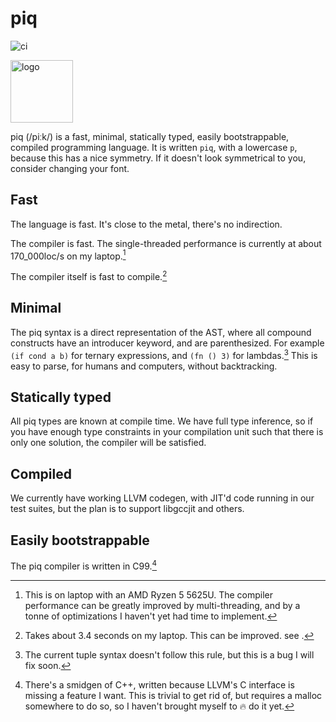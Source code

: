 # piq

![ci](https://github.com/414owen/piq/actions/workflows/tests.yml/badge.svg)

<img alt="logo" src="https://user-images.githubusercontent.com/1714287/230741705-009d4511-9423-426f-b31b-f7254fc38884.svg" height="100">

piq (/piːk/) is a fast, minimal, statically typed, easily bootstrappable,
compiled programming language. It is written `piq`, with a lowercase `p`,
because this has a nice symmetry. If it doesn't look symmetrical to you,
consider changing your font.

## Fast

The language is fast. It's close to the metal, there's no indirection.

The compiler is fast. The single-threaded performance is currently at about
170_000loc/s on my laptop.[^1]

The compiler itself is fast to compile.[^2]

## Minimal

The piq syntax is a direct representation of the AST, where all compound
constructs have an introducer keyword, and are parenthesized. For example `(if
cond a b)` for ternary expressions, and `(fn () 3)` for lambdas.[^3] This is
easy to parse, for humans and computers, without backtracking.

## Statically typed

All piq types are known at compile time. We have full type inference, so if you
have enough type constraints in your compilation unit such that there is only
one solution, the compiler will be satisfied.

## Compiled

We currently have working LLVM codegen, with JIT'd code running in our test suites,
but the plan is to support libgccjit and others.

## Easily bootstrappable

The piq compiler is written in C99.[^4]

[^1]: This is on laptop with an AMD Ryzen 5 5625U. The compiler performance can
be greatly improved by multi-threading, and by a tonne of optimizations I haven't
yet had time to implement.

[^2]: Takes about 3.4 seconds on my laptop. This can be improved. see [^4].

[^3]: The current tuple syntax doesn't follow this rule, but this is a bug I
will fix soon.

[^4]: There's a smidgen of C++, written because LLVM's C interface is missing a
feature I want. This is trivial to get rid of, but requires a malloc somewhere
to do so, so I haven't brought myself to :fire: do it yet.
